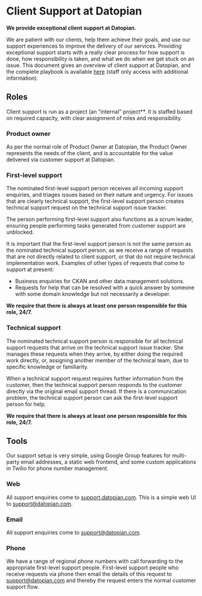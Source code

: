 # Client Support at Datopian

**We provide exceptional client support at Datopian.**

We are patient with our clients, help them achieve their goals, and use our support experiences to improve the delivery of our services. Providing exceptional support starts with a really clear process for how support is done, how responsibility is taken, and what we do when we get stuck on an issue. This document gives an overview of client support at Datopian, and the complete playbook is available [here](https://github.com/datopian/support) (staff only access with additional information).

## Roles

Client support is run as a project (an “internal” project**. It is staffed based on required capacity, with clear assignment of roles and responsibility.

### Product owner

As per the normal role of Product Owner at Datopian, the Product Owner represents the needs of the client, and is accountable for the value delivered via customer support at Datopian.

### First-level support

The nominated first-level support person receives all incoming support enquiries, and triages issues based on their nature and urgency. For issues that are clearly technical support, the first-level support person creates technical support request on the technical support issue tracker.

The person performing first-level support also functions as a scrum leader, ensuring people performing tasks generated from customer support are unblocked.

It is important that the first-level support person is not the same person as the nominated technical support person, as we receive a range of requests that are not directly related to client support, or that do not require technical implementation work. Examples of other types of requests that come to support at present:

- Business enquiries for CKAN and other data management solutions.
- Requests for help that can be resolved with a quick answer by someone with some domain knowledge but not necessarily a developer.

**We require that there is always at least one person responsible for this role, 24/7.**

### Technical support

The nominated technical support person is responsible for all technical support requests that arrive on the technical support issue tracker. She manages these requests when they arrive, by either doing the required work directly, or, assigning another member of the technical team, due to specific knowledge or familiarity.

When a technical support request requires further information from the customer, then the technical support person responds to the customer directly via the original email support thread. If there is a communication problem, the technical support person can ask the first-level support person for help.

**We require that there is always at least one person responsible for this role, 24/7.**

## Tools

Our support setup is very simple, using Google Group features for multi-party email addresses, a static web frontend, and some custom applications in Twilio for phone number management.

### Web

All support enquiries come to [support.datopian.com](https://support.datopian.com). This is a simple web UI to [support@datopian.com](mailto:support@datopian.com).

### Email

All support enquiries come to [support@datopian.com](mailto:support@datopian.com).

### Phone

We have a range of regional phone numbers with call forwarding to the appropriate first-level support people. First-level support people who receive requests via phone then email the details of this request to [support@datopian.com](mailto:support@datopian.com) and thereby the request enters the normal customer support flow.
